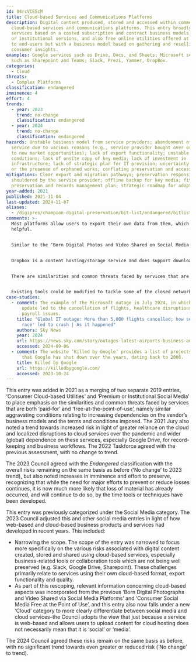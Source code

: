 ```yaml
---
id: 04rcVCE5cM
title: Cloud-based Services and Communications Platforms
description: Digital content produced, stored and accessed within commercial
  cloud-based services and communications platforms. This entry broadly includes
  services based on a costed subscription and contract business models, premium
  or institutional versions, and also free online utilities offered at no cost
  to end-users but with a business model based on gathering and reselling
  consumer insights.
examples: Google services such as Drive, Docs, and Sheets; Microsoft services
  such as Sharepoint and Teams; Slack, Prezi, Yammer, DropBox.
categories:
  - Cloud
threats:
  - Complex Platforms
classification: endangered
imminence: 4
effort: 4
trends:
  - year: 2023
    trend: no-change
    classification: endangered
  - year: 2024
    trend: no-change
    classification: endangered
hazards: Unstable business model from service providers; abandonment of the
  service due to various reasons (e.g., service provider bought over or pivots
  to new market opportunities); lack of export functionality; unstable terms and
  conditions; lack of onsite copy of key media; lack of investment in
  infrastructure; lack of strategic plan for IT provision; uncertainty over IPR
  or the presence of orphaned works; conflating preservation and access.
mitigations: Clear export and migration pathways; preservation responsibility
  shouldered by the service provider; offline backup for key media; fit to
  preservation and records management plan; strategic roadmap for adoption.
year-added: 2021
published: 2021-11-04
last-updated: 2024-11-07
aliases:
  - /digipres/champion-digital-preservation/bit-list/endangered/bitlist-cloud-services-comms-platforms
comments: >-
  Most platforms allow users to export their own data from them, which is
  helpful.


  Similar to the ‘Born Digital Photos and Video Shared on Social Media’ entry, significance and impact scores are high because some users exclusively create and store important content on these services but uses for these services vary greatly. Also, subscription services, such as Microsoft Teams, though far from having adequate preservation provision, will have more robust back-up and recovery governed by institutional contracts, whereas Google Drive / Google 'office' services free-at-the-point of use do not provide these mitigating measures.


  Dropbox is a content hosting/storage service and does support downloading a file the same quality as the file uploaded. If any one of these platforms disappeared overnight or put new restrictions on access to user content, it would certainly make headlines, as witnessed with Flickr's change in storage limit capacity for non-paying users.


  There are similarities and common threats faced by services that are both ‘paid-for’ and ‘free-at-the-point-of-use’, namely aggravating conditions relating to increasing dependencies on the vendor’s business models and the terms and conditions imposed. However, with digital materials from consumer cloud-based utilities, the business model and sustainability can only be presumed, and contracts tend to be asymmetrical in favour of the supplier. Moreover, because these services have a low barrier to entry, they may be favoured by agencies or individuals least able to respond to closure or loss. If referring to the entire platforms and the risk of the entirety of data on these, the concern is that the corporation providing the service suddenly decides it is no longer of value to them. In these circumstances, materials could be removed quickly. That has happened previously and will certainly be seen again. Preservation is not a commitment that most providers make.


  Existing tools could be modified to tackle some of the closed networks. Still, it is likely to require investments, perhaps related to corporate records in some cases (thinking about internal Slacks, for instance), and more education about the importance of preserving this material and not trusting the publishing platforms to host the content forever.
case-studies:
  - comment: The example of the Microsoft outage in July 2024, in which a software
      update led to the cancellation of flights, healthcare disruptions and
      payroll issues.
    title: "Global IT outage: More than 5,000 flights cancelled; how security 'arms
      race' led to crash | As it happened"
    authors: Sky News
    year: 2024
    url: https://news.sky.com/story/outages-latest-airports-business-and-broadcasters-experiencing-issues-worldwide-13180821
    accessed: 2024-09-06
  - comment: The website ‘Killed by Google’ provides a list of projects and apps
      that Google has shut down over the years, dating back to 2006.
    title: Killed by Google
    url: https://killedbygoogle.com/
    accessed: 2023-10-24
---
```

This entry was added in 2021 as a merging of two separate 2019 entries, ‘Consumer Cloud-based Utilities’ and ‘Premium or Institutional Social Media’ to place emphasis on the similarities and common threats faced by services that are both ‘paid-for’ and ‘free-at-the-point-of-use’, namely similar aggravating conditions relating to increasing dependencies on the vendor’s business models and the terms and conditions imposed. The 2021 Jury also noted a trend towards increased risk in light of greater reliance on the cloud and localized disruptions to cloud services over the pandemic and wider (global) dependence on these services, especially Google Drive, for record-keeping and business workflows. The 2022 Taskforce agreed with the previous assessment, with no change to trend.

The 2023 Council agreed with the *Endangered* classification with the overall risks remaining on the same basis as before (‘No change’ to 2023 trend), but also noted increases in imminence and effort to preserve, recognizing that while the need for major efforts to prevent or reduce losses continues, it is now much more likely that loss of material has already occurred, and will continue to do so, by the time tools or techniques have been developed.

This entry was previously categorized under the Social Media category. The 2023 Council adjusted this and other social media entries in light of how web-based and cloud-based business products and services had developed in recent years. This included:

* Narrowing the scope. The scope of the entry was narrowed to focus more specifically on the various risks associated with digital content created, stored and shared using cloud-based services, especially business-related tools or collaboration tools which are not being well preserved (e.g. Slack, Google Drive, Sharepoint). These challenges primarily relate to services using their own cloud-based format, export functionality and quality.
* As part of this rescoping, relevant information concerning cloud-based aspects was incorporated from the previous ‘Born Digital Photographs and Video Shared via Social Media Platforms’ and ‘Consumer Social Media Free at the Point of Use’, and this entry also now falls under a new ‘Cloud’ category to more clearly differentiate between social media and cloud services–the Council adopts the view that just because a service is web-based and allows users to upload content for cloud hosting does not necessarily mean that it is ‘social’ or ‘media’. 

The 2024 Council agreed these risks remain on the same basis as before, with no significant trend towards even greater or reduced risk (‘No change’ to trend).
